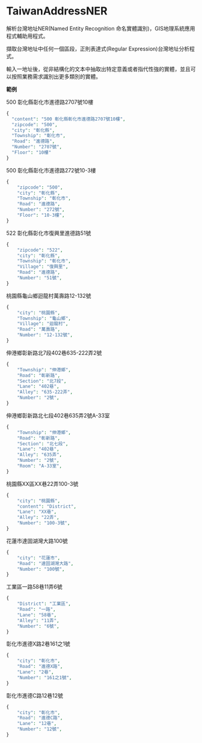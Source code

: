 # TaiwanAddressNER
解析台灣地址NER(Named Entity Recognition 命名實體識別)，GIS地理系統應用程式輔助用程式。

擷取台灣地址中任何一個區段，正則表達式(Regular Expression)台灣地址分析程式。

輸入一地址後，從非結構化的文本中抽取出特定意義或者指代性強的實體，並且可以按照業務需求識別出更多類別的實體。

<b>範例</b>


500 彰化縣彰化市進德路2707號10樓
```php
{
  "content": "500 彰化縣彰化市進德路2707號10樓",
  "zipcode": "500",
  "city": "彰化縣",
  "Township": "彰化市",
  "Road": "進德路",
  "Number": "2707號",
  "Floor": "10樓"
}
```
500 彰化縣彰化市進德路272號10-3樓
```php
{
    "zipcode": "500",
    "city": "彰化縣",
    "Township": "彰化市",
    "Road": "進德路",
    "Number": "272號",
    "Floor": "10-3樓",
}
```
522 彰化縣彰化市復興里進德路51號
```php
{
    "zipcode": "522",
    "city": "彰化縣",
    "Township": "彰化市",
    "Village": "復興里",
    "Road": "進德路",
    "Number": "51號",
}
```
桃園縣龜山鄉迴龍村萬壽路12-132號
```php
{
    "city": "桃園縣",
    "Township": "龜山鄉",
    "Village": "迴龍村",
    "Road": "萬壽路",
    "Number": "12-132號",
}
```
伸港鄉彰新路北7段402巷635-222弄2號
```php
{
    "Township": "伸港鄉",
    "Road": "彰新路",
    "Section": "北7段",
    "Lane": "402巷",
    "Alley": "635-222弄",
    "Number": "2號",
}
```
伸港鄉彰新路北七段402巷635弄2號A-33室
```php
{
    "Township": "伸港鄉",
    "Road": "彰新路",
    "Section": "北七段",
    "Lane": "402巷",
    "Alley": "635弄",
    "Number": "2號",
    "Room": "A-33室",
}
```

桃園縣XX區XX巷22弄100-3號
```php
{
    "city": "桃園縣",
    "content": "District",
    "Lane": "XX巷",
    "Alley": "22弄",
    "Number": "100-3號",
}
```

花蓮市達固湖灣大路100號
```php
{
    "city": "花蓮市",
    "Road": "達固湖灣大路",
    "Number": "100號",
}
```
工業區一路58巷11弄6號
```php
{
    "District": "工業區",
    "Road": "一路",
    "Lane": "58巷",
    "Alley": "11弄",
    "Number": "6號",
}
```

彰化市進德X路2巷161之1號
```php
{
    "city": "彰化市",
    "Road": "進德X路",
    "Lane": "2巷",
    "Number": "161之1號",
}
```
彰化市進德C路12巷12號
```php
{
    "city": "彰化市",
    "Road": "進德C路",
    "Lane": "12巷",
    "Number": "12號",
}
```
